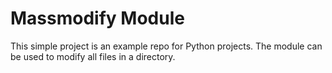 Massmodify Module
========================

This simple project is an example repo for Python projects. The module can be used to modify all files in a directory.
